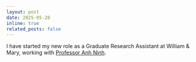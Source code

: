 ```yaml
---
layout: post
date: 2025-05-28
inline: true
related_posts: false
---
```


I have started my new role as a Graduate Research Assistant at William & Mary, working with [Professor Anh Ninh](https://sites.google.com/view/atninh/home?authuser=0).
